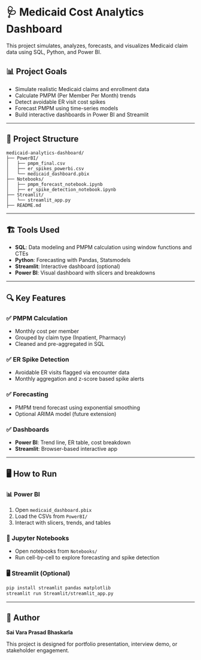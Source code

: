 
# 🩺 Medicaid Cost Analytics Dashboard

This project simulates, analyzes, forecasts, and visualizes Medicaid claim data using SQL, Python, and Power BI.

## 📊 Project Goals

- Simulate realistic Medicaid claims and enrollment data
- Calculate PMPM (Per Member Per Month) trends
- Detect avoidable ER visit cost spikes
- Forecast PMPM using time-series models
- Build interactive dashboards in Power BI and Streamlit

---

## 📁 Project Structure

```
medicaid-analytics-dashboard/
├── PowerBI/
│   ├── pmpm_final.csv
│   ├── er_spikes_powerbi.csv
│   └── medicaid_dashboard.pbix
├── Notebooks/
│   ├── pmpm_forecast_notebook.ipynb
│   ├── er_spike_detection_notebook.ipynb
├── Streamlit/
│   └── streamlit_app.py
├── README.md
```

---

## 🏗️ Tools Used

- **SQL**: Data modeling and PMPM calculation using window functions and CTEs
- **Python**: Forecasting with Pandas, Statsmodels
- **Streamlit**: Interactive dashboard (optional)
- **Power BI**: Visual dashboard with slicers and breakdowns

---

## 🔍 Key Features

### ✅ PMPM Calculation
- Monthly cost per member
- Grouped by claim type (Inpatient, Pharmacy)
- Cleaned and pre-aggregated in SQL

### ✅ ER Spike Detection
- Avoidable ER visits flagged via encounter data
- Monthly aggregation and z-score based spike alerts

### ✅ Forecasting
- PMPM trend forecast using exponential smoothing
- Optional ARIMA model (future extension)

### ✅ Dashboards
- **Power BI**: Trend line, ER table, cost breakdown
- **Streamlit**: Browser-based interactive app

---

## 🖥 How to Run

### 📊 Power BI
1. Open `medicaid_dashboard.pbix`
2. Load the CSVs from `PowerBI/`
3. Interact with slicers, trends, and tables

### 📘 Jupyter Notebooks
- Open notebooks from `Notebooks/`
- Run cell-by-cell to explore forecasting and spike detection

### 🖥 Streamlit (Optional)
```bash
pip install streamlit pandas matplotlib
streamlit run Streamlit/streamlit_app.py
```

---

## 🏁 Author
**Sai Vara Prasad Bhaskarla**

This project is designed for portfolio presentation, interview demo, or stakeholder engagement.

